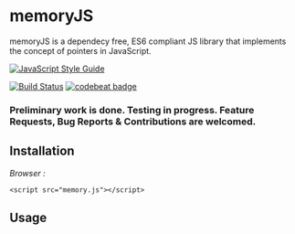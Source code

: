 # memoryJS

memoryJS is a dependecy free, ES6 compliant JS library that implements the concept of pointers in JavaScript.

[![JavaScript Style Guide](https://cdn.rawgit.com/standard/standard/master/badge.svg)](https://github.com/standard/standard)

[![Build Status](https://travis-ci.org/unsuitable001/memoryJS.svg?branch=master)](https://travis-ci.org/unsuitable001/memoryJS) [![codebeat badge](https://codebeat.co/badges/9a04c2ff-0e70-4290-a340-67f37d41e162)](https://codebeat.co/projects/github-com-unsuitable001-memoryjs-master)

### Preliminary work is done. Testing in progress. Feature Requests, Bug Reports & Contributions are welcomed.

## Installation

*Browser :*

`<script src="memory.js"></script>`

## Usage


